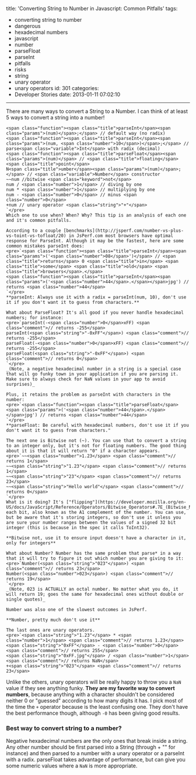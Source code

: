 title: 'Converting String to Number in Javascript: Common Pitfalls'
tags:
  - converting string to number
  - dangerous
  - hexadecimal numbers
  - javascript
  - number
  - parseFloat
  - parseInt
  - pitfalls
  - risks
  - string
  - unary operator
  - unary operators
id: 301
categories:
  - Developer Stories
date: 2013-01-11 07:02:10
---

There are many ways to convert a String to a Number. I can think of at least 5 ways to convert a string into a number!

    <span class="function"><span class="title">parseInt</span><span class="params">(num)</span>;</span> // default way (no radix)
    <span class="function"><span class="title">parseInt</span><span class="params">(num, <span class="number">10</span>)</span>;</span> // parse<span class="variable">Int</span> with radix (decimal)
    <span class="function"><span class="title">parseFloat</span><span class="params">(num)</span> // <span class="title">floating</span> <span class="title">point</span>
    N<span class="title">umber</span><span class="params">(num)</span>;</span> // <span class="variable">Number</span> constructor
    ~~num //bitwise <span class="keyword">not</span>
    num / <span class="number">1</span> // diving by one
    num * <span class="number">1</span> // multiplying by one
    num - <span class="number">0</span> // minus <span class="number">0</span>
    +num // unary operator <span class="string">"+"</span>
    `</pre>
    Which one to use when? When? Why? This tip is an analysis of each one and it's common pitfalls.

    According to a couple [benchmarks](http://jsperf.com/number-vs-plus-vs-toint-vs-tofloat/20) in JsPerf.com most browsers have optimal response for ParseInt. Although it may be the fastest, here are some common mistakes parseInt does:
    <pre>`<span class="function"><span class="title">parseInt</span><span class="params">('<span class="number">08</span>')</span> // <span class="title">returns</span> 0 <span class="title">in</span> <span class="title">some</span> <span class="title">old</span> <span class="title">browsers</span>.</span>
    <span class="function"><span class="title">parseInt</span><span class="params">('<span class="number">44</span>.</span></span>jpg') // returns <span class="number">44</span>
    `</pre>
    **parseInt: Always use it with a radix = parseInt(num, 10), don't use it if you don't want it to guess from characters.**

    What about ParseFloat? It's all good if you never handle hexadecimal numbers; for instance:
    <pre>`parseInt(-<span class="number">0</span>xFF) <span class="comment">// returns -255</span>
    parseInt(<span class="string">"-0xFF"</span>) <span class="comment">// returns -255</span>
    parseFloat(-<span class="number">0</span>xFF) <span class="comment">// returns -255</span>
    parseFloat(<span class="string">"-0xFF"</span>) <span class="comment">// returns 0</span>
    `</pre>
    _(Note, a negative hexadecimal number in a string is a special case that will go funky town in your application if you are parsing it. Make sure to always check for NaN values in your app to avoid surprises)_

    Plus, it retains the problem as parseInt with characters in the number:
    <pre>`<span class="function"><span class="title">parseFloat</span><span class="params">('<span class="number">44</span>.</span></span>jpg') // returns <span class="number">44</span>
    `</pre>
    **parseFloat: Be careful with hexadecimal numbers, don't use it if you don't want it to guess from characters."

    The next one is Bitwise not (~). You can use that to convert a string to an integer only, but it's not for floating numbers. The good thing about it is that it will return "0" if a character appears.
    <pre>`~~<span class="number">1.23</span> <span class="comment">// returns 1</span>
    ~~<span class="string">"1.23"</span> <span class="comment">// returns 1</span>
    ~~<span class="string">"23"</span> <span class="comment">// returns 23</span>
    ~~<span class="string">"Hello world"</span> <span class="comment">// returns 0</span>
    `</pre>
    What is it doing? It's ["flipping"](https://developer.mozilla.org/en-US/docs/JavaScript/Reference/Operators/Bitwise_Operators#.7E_(Bitwise_NOT)) each bit, also known as the A1 complement of the number. You can use, but be aware that it's storing integers, so don't use it unless you are sure your number ranges between the values of a signed 32 bit integer (this is because in the spec it calls ToInt32).

    **Bitwise not, use it to ensure input doesn't have a character in it, only for integers**

    What about Number? Number has the same problem that parse* in a way that it will try to figure it out which number you are giving to it:
    <pre>`Number(<span class="string">"023"</span>) <span class="comment">// returns 23</span>
    Number(<span class="number">023</span>) <span class="comment">// returns 19</span>
    `</pre>
    _(Note, 023 is ACTUALLY an octal number. No matter what you do, it will return 19; goes the same for hexadecimal ones without double or single quotes)_

    Number was also one of the slowest outcomes in JsPerf.

    **Number, pretty much don't use it**

    The last ones are unary operators.
    <pre>`<span class="string">"1.23"</span> * <span class="number">1</span> <span class="comment">// returns 1.23</span>
    <span class="string">"0xFF"</span> - <span class="number">0</span> <span class="comment">// returns 255</span>
    <span class="string">"0xFF.jpg"</span> / <span class="number">1</span> <span class="comment">// returns NaN</span>
    +<span class="string">"023"</span> <span class="comment">// returns 23</span>

Unlike the others, unary operators will be really happy to throw you a `NaN` value if they see anything funky. **They are my favorite way to convert numbers**, because anything with a character shouldn't be considered neither 0 or "guessed" according to how many digits it has. I pick most of the time the `+` operator because is the least confusing one. They don't have the best performance though, although `-0` has been giving good results.

### Best way to convert string to a number?

Negative hexadecimal numbers are the only ones that break inside a string. Any other number should be first parsed into a String (through + "" for instance) and then parsed to a number with a unary operator or a parseInt with a radix. parseFloat takes advantage of performance, but can give you some numeric values where a `NaN` is more appropriate.